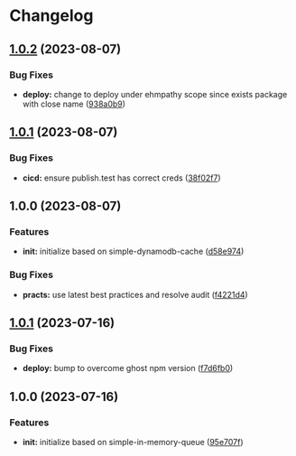 # Changelog

## [1.0.2](https://github.com/ehmpathy/simple-dynamodb-cache/compare/v1.0.1...v1.0.2) (2023-08-07)


### Bug Fixes

* **deploy:** change to deploy under ehmpathy scope since exists package with close name ([938a0b9](https://github.com/ehmpathy/simple-dynamodb-cache/commit/938a0b9d731b319e887a6ca583073bbb72bf6633))

## [1.0.1](https://github.com/ehmpathy/simple-dynamodb-cache/compare/v1.0.0...v1.0.1) (2023-08-07)


### Bug Fixes

* **cicd:** ensure publish.test has correct creds ([38f02f7](https://github.com/ehmpathy/simple-dynamodb-cache/commit/38f02f71f2659c465c99c81e6d40358560020923))

## 1.0.0 (2023-08-07)


### Features

* **init:** initialize based on simple-dynamodb-cache ([d58e974](https://github.com/ehmpathy/simple-dynamodb-cache/commit/d58e974e92f284ee95c5237eee7633fe857cf061))


### Bug Fixes

* **practs:** use latest best practices and resolve audit ([f4221d4](https://github.com/ehmpathy/simple-dynamodb-cache/commit/f4221d478871e8de217fe2e88b651837ac9e819b))

## [1.0.1](https://github.com/ehmpathy/simple-dynamodb-cache/compare/v1.0.0...v1.0.1) (2023-07-16)


### Bug Fixes

* **deploy:** bump to overcome ghost npm version ([f7d6fb0](https://github.com/ehmpathy/simple-dynamodb-cache/commit/f7d6fb016006bdea7535e16319987d0725daae7a))

## 1.0.0 (2023-07-16)


### Features

* **init:** initialize based on simple-in-memory-queue ([95e707f](https://github.com/ehmpathy/simple-dynamodb-cache/commit/95e707f379c0d13514ac3e04aab56156a9674753))
